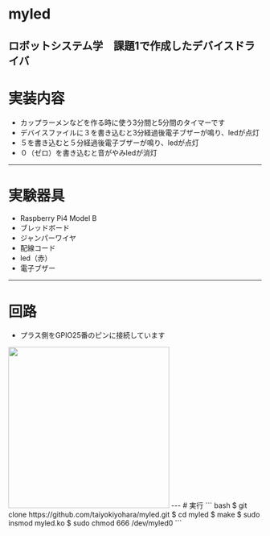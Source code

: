 # myled
ロボットシステム学　課題1で作成したデバイスドライバ
---
# 実装内容
- カップラーメンなどを作る時に使う3分間と5分間のタイマーです
- デバイスファイルに３を書き込むと3分経過後電子ブザーが鳴り、ledが点灯
- ５を書き込むと５分経過後電子ブザーが鳴り、ledが点灯
- ０（ゼロ）を書き込むと音がやみledが消灯
---
# 実験器具
- Raspberry Pi4 Model B
- ブレッドボード
- ジャンパーワイヤ
- 配線コード
- led（赤）
- 電子ブザー
---
# 回路
- プラス側をGPIO25番のピンに接続しています
<img src="https://user-images.githubusercontent.com/72371850/104026586-7ec5af00-5209-11eb-9e8c-f8dcd1c64ace.jpg" width="320px">
---
# 実行
``` bash
$ git clone https://github.com/taiyokiyohara/myled.git
$ cd myled
$ make
$ sudo insmod myled.ko
$ sudo chmod 666 /dev/myled0 
```
